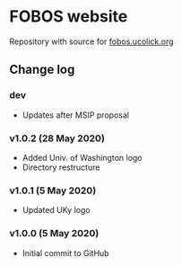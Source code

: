 # FOBOS website

Repository with source for [fobos.ucolick.org](https://fobos.ucolick.org/)

## Change log

### dev

 - Updates after MSIP proposal

### v1.0.2 (28 May 2020)

 - Added Univ. of Washington logo
 - Directory restructure

### v1.0.1 (5 May 2020)

 - Updated UKy logo

### v1.0.0 (5 May 2020)

 - Initial commit to GitHub

